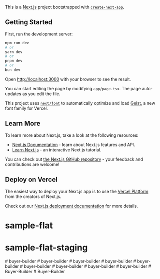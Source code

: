This is a [Next.js](https://nextjs.org) project bootstrapped with [`create-next-app`](https://nextjs.org/docs/app/api-reference/cli/create-next-app).

## Getting Started

First, run the development server:

```bash
npm run dev
# or
yarn dev
# or
pnpm dev
# or
bun dev
```

Open [http://localhost:3000](http://localhost:3000) with your browser to see the result.

You can start editing the page by modifying `app/page.tsx`. The page auto-updates as you edit the file.

This project uses [`next/font`](https://nextjs.org/docs/app/building-your-application/optimizing/fonts) to automatically optimize and load [Geist](https://vercel.com/font), a new font family for Vercel.

## Learn More

To learn more about Next.js, take a look at the following resources:

- [Next.js Documentation](https://nextjs.org/docs) - learn about Next.js features and API.
- [Learn Next.js](https://nextjs.org/learn) - an interactive Next.js tutorial.

You can check out [the Next.js GitHub repository](https://github.com/vercel/next.js) - your feedback and contributions are welcome!

## Deploy on Vercel

The easiest way to deploy your Next.js app is to use the [Vercel Platform](https://vercel.com/new?utm_medium=default-template&filter=next.js&utm_source=create-next-app&utm_campaign=create-next-app-readme) from the creators of Next.js.

Check out our [Next.js deployment documentation](https://nextjs.org/docs/app/building-your-application/deploying) for more details.
# sample-flat
# sample-flat-staging
#   b u y e r - b u i l d e r  
 #   b u y e r - b u i l d e r  
 #   b u y e r - b u i l d e r  
 #   b u y e r - b u i l d e r  
 #   b u y e r - b u i l d e r  
 #   b u y e r - b u i l d e r  
 #   b u y e r - b u i l d e r  
 #   b u y e r - b u i l d e r  
 #   b u y e r - b u i l d e r  
 #   B u y e r - B u i l d e r  
 #   B u y e r - B u i l d e r  
 